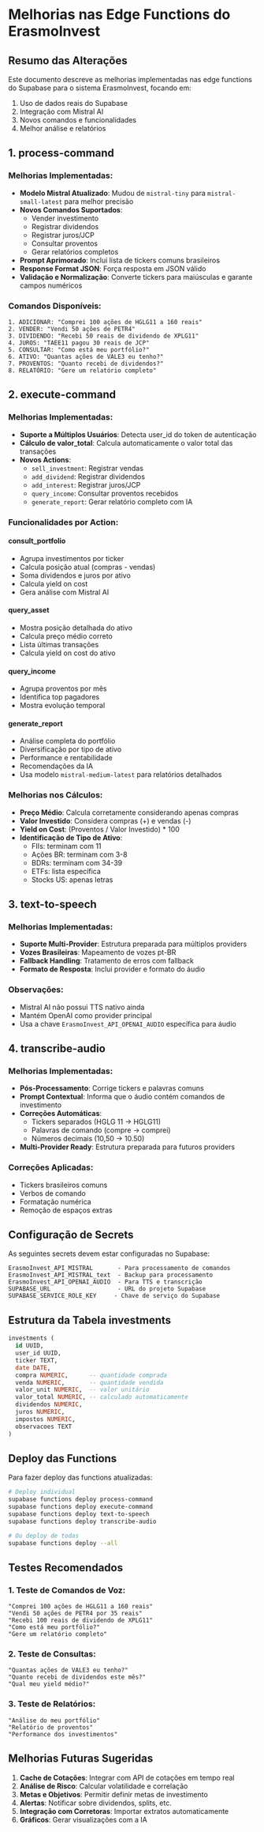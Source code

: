 # Melhorias nas Edge Functions do ErasmoInvest

## Resumo das Alterações

Este documento descreve as melhorias implementadas nas edge functions do Supabase para o sistema ErasmoInvest, focando em:
1. Uso de dados reais do Supabase
2. Integração com Mistral AI
3. Novos comandos e funcionalidades
4. Melhor análise e relatórios

## 1. process-command

### Melhorias Implementadas:
- **Modelo Mistral Atualizado**: Mudou de `mistral-tiny` para `mistral-small-latest` para melhor precisão
- **Novos Comandos Suportados**:
  - Vender investimento
  - Registrar dividendos
  - Registrar juros/JCP
  - Consultar proventos
  - Gerar relatórios completos
- **Prompt Aprimorado**: Inclui lista de tickers comuns brasileiros
- **Response Format JSON**: Força resposta em JSON válido
- **Validação e Normalização**: Converte tickers para maiúsculas e garante campos numéricos

### Comandos Disponíveis:
```
1. ADICIONAR: "Comprei 100 ações de HGLG11 a 160 reais"
2. VENDER: "Vendi 50 ações de PETR4"
3. DIVIDENDO: "Recebi 50 reais de dividendo de XPLG11"
4. JUROS: "TAEE11 pagou 30 reais de JCP"
5. CONSULTAR: "Como está meu portfólio?"
6. ATIVO: "Quantas ações de VALE3 eu tenho?"
7. PROVENTOS: "Quanto recebi de dividendos?"
8. RELATÓRIO: "Gere um relatório completo"
```

## 2. execute-command

### Melhorias Implementadas:
- **Suporte a Múltiplos Usuários**: Detecta user_id do token de autenticação
- **Cálculo de valor_total**: Calcula automaticamente o valor total das transações
- **Novos Actions**:
  - `sell_investment`: Registrar vendas
  - `add_dividend`: Registrar dividendos
  - `add_interest`: Registrar juros/JCP
  - `query_income`: Consultar proventos recebidos
  - `generate_report`: Gerar relatório completo com IA

### Funcionalidades por Action:

#### consult_portfolio
- Agrupa investimentos por ticker
- Calcula posição atual (compras - vendas)
- Soma dividendos e juros por ativo
- Calcula yield on cost
- Gera análise com Mistral AI

#### query_asset
- Mostra posição detalhada do ativo
- Calcula preço médio correto
- Lista últimas transações
- Calcula yield on cost do ativo

#### query_income
- Agrupa proventos por mês
- Identifica top pagadores
- Mostra evolução temporal

#### generate_report
- Análise completa do portfólio
- Diversificação por tipo de ativo
- Performance e rentabilidade
- Recomendações da IA
- Usa modelo `mistral-medium-latest` para relatórios detalhados

### Melhorias nos Cálculos:
- **Preço Médio**: Calcula corretamente considerando apenas compras
- **Valor Investido**: Considera compras (+) e vendas (-)
- **Yield on Cost**: (Proventos / Valor Investido) * 100
- **Identificação de Tipo de Ativo**: 
  - FIIs: terminam com 11
  - Ações BR: terminam com 3-8
  - BDRs: terminam com 34-39
  - ETFs: lista específica
  - Stocks US: apenas letras

## 3. text-to-speech

### Melhorias Implementadas:
- **Suporte Multi-Provider**: Estrutura preparada para múltiplos providers
- **Vozes Brasileiras**: Mapeamento de vozes pt-BR
- **Fallback Handling**: Tratamento de erros com fallback
- **Formato de Resposta**: Inclui provider e formato do áudio

### Observações:
- Mistral AI não possui TTS nativo ainda
- Mantém OpenAI como provider principal
- Usa a chave `ErasmoInvest_API_OPENAI_AUDIO` específica para áudio

## 4. transcribe-audio

### Melhorias Implementadas:
- **Pós-Processamento**: Corrige tickers e palavras comuns
- **Prompt Contextual**: Informa que o áudio contém comandos de investimento
- **Correções Automáticas**:
  - Tickers separados (HGLG 11 → HGLG11)
  - Palavras de comando (compre → comprei)
  - Números decimais (10,50 → 10.50)
- **Multi-Provider Ready**: Estrutura preparada para futuros providers

### Correções Aplicadas:
- Tickers brasileiros comuns
- Verbos de comando
- Formatação numérica
- Remoção de espaços extras

## Configuração de Secrets

As seguintes secrets devem estar configuradas no Supabase:

```
ErasmoInvest_API_MISTRAL       - Para processamento de comandos
ErasmoInvest_API_MISTRAL_text  - Backup para processamento
ErasmoInvest_API_OPENAI_AUDIO  - Para TTS e transcrição
SUPABASE_URL                   - URL do projeto Supabase
SUPABASE_SERVICE_ROLE_KEY     - Chave de serviço do Supabase
```

## Estrutura da Tabela investments

```sql
investments (
  id UUID,
  user_id UUID,
  ticker TEXT,
  date DATE,
  compra NUMERIC,      -- quantidade comprada
  venda NUMERIC,       -- quantidade vendida
  valor_unit NUMERIC,  -- valor unitário
  valor_total NUMERIC, -- calculado automaticamente
  dividendos NUMERIC,
  juros NUMERIC,
  impostos NUMERIC,
  observacoes TEXT
)
```

## Deploy das Functions

Para fazer deploy das functions atualizadas:

```bash
# Deploy individual
supabase functions deploy process-command
supabase functions deploy execute-command
supabase functions deploy text-to-speech
supabase functions deploy transcribe-audio

# Ou deploy de todas
supabase functions deploy --all
```

## Testes Recomendados

### 1. Teste de Comandos de Voz:
```
"Comprei 100 ações de HGLG11 a 160 reais"
"Vendi 50 ações de PETR4 por 35 reais"
"Recebi 100 reais de dividendo de XPLG11"
"Como está meu portfólio?"
"Gere um relatório completo"
```

### 2. Teste de Consultas:
```
"Quantas ações de VALE3 eu tenho?"
"Quanto recebi de dividendos este mês?"
"Qual meu yield médio?"
```

### 3. Teste de Relatórios:
```
"Análise do meu portfólio"
"Relatório de proventos"
"Performance dos investimentos"
```

## Melhorias Futuras Sugeridas

1. **Cache de Cotações**: Integrar com API de cotações em tempo real
2. **Análise de Risco**: Calcular volatilidade e correlação
3. **Metas e Objetivos**: Permitir definir metas de investimento
4. **Alertas**: Notificar sobre dividendos, splits, etc.
5. **Integração com Corretoras**: Importar extratos automaticamente
6. **Gráficos**: Gerar visualizações com a IA 